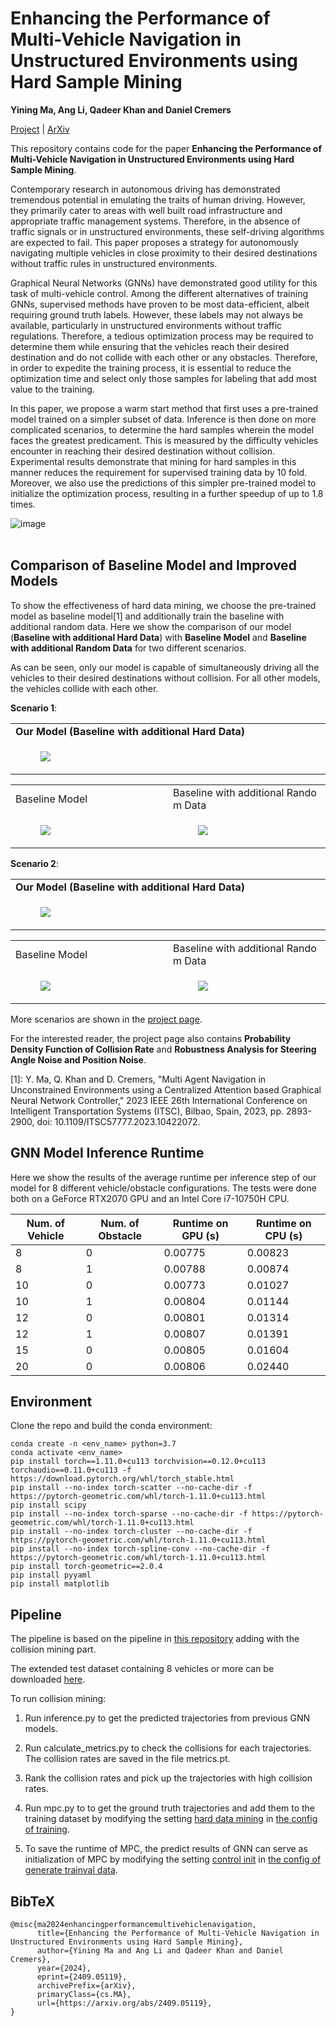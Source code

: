# Enhancing the Performance of Multi-Vehicle Navigation in Unstructured Environments using Hard Sample Mining

**Yining Ma, Ang Li, Qadeer Khan and Daniel Cremers**

[Project](https://yininghase.github.io/multiagent-collision-mining/) | [ArXiv](http://arxiv.org/abs/2409.05119)

This repository contains code for the paper **Enhancing the Performance of Multi-Vehicle Navigation in Unstructured Environments using Hard Sample Mining**. 

Contemporary research in autonomous driving has demonstrated tremendous potential in emulating the traits of human driving. However, they primarily cater to areas with well built road infrastructure and appropriate traffic management systems. Therefore, in the absence of traffic signals or in unstructured environments, these self-driving algorithms are expected to fail. This paper proposes a strategy for autonomously navigating multiple vehicles in close proximity to their desired destinations without traffic rules in unstructured environments. 

Graphical Neural Networks (GNNs) have demonstrated good utility for this task of multi-vehicle control. Among the different alternatives of training GNNs, supervised methods have proven to be most data-efficient, albeit requiring ground truth labels. However, these labels may not always be available, particularly in unstructured environments without traffic regulations. Therefore, a tedious optimization process may be required to determine them while ensuring that the vehicles reach their desired destination and do not collide with each other or any obstacles. Therefore, in order to expedite the training process, it is essential to reduce the optimization time and select only those samples for labeling that add most value to the training.  

In this paper, we propose a warm start method that first uses a pre-trained model trained on a simpler subset of data. Inference is then done on more complicated scenarios, to determine the hard samples wherein the model faces the greatest predicament. This is measured by the difficulty vehicles encounter in reaching their desired destination without collision. Experimental results demonstrate that mining for hard samples in this manner reduces the requirement for supervised training data by 10 fold. Moreover, we also use the predictions of this simpler pre-trained model to initialize the optimization process, resulting in a further speedup of up to 1.8 times.
<br />

![image](./images/overview.png)
<br />
<br />

## Comparison of Baseline Model and Improved Models

To show the effectiveness of hard data mining, we choose the pre-trained model as baseline model[1] and additionally train the baseline with additional random data. Here we show the comparison of our model (**Baseline with additional Hard Data**) with **Baseline Model** and **Baseline with additional Random Data**  for two different scenarios.

As can be seen, only our model is capable of simultaneously driving all the vehicles to their desired destinations without collision. For all other models, the vehicles collide with each other. 

 
**Scenario 1**:

<table style="table-layout: fixed; word-break: break-all; word-wrap: break-word;" width="100%">
  <tr>
    <td width="50%">
        <text>
          <strong>Our Model (Baseline with additional Hard Data)</strong>      
        </text>
    </td>
  </tr>
  <tr>
    <td width="50%">
        <figure>
            <img src="./images/improved_model_with_hard_data_1.gif">
        </figure>
    </td>
  </tr>
</table>
<table style="table-layout: fixed; word-break: break-all; word-wrap: break-word;" width="100%">
  <tr>
    <td width="50%">
        <text>
        Baseline Model         
        </text> 
    </td>
    <td width="50%">
        <text>
        Baseline with additional Random Data
        </text>
    </td>
  </tr>
  <tr>
    <td width="50%">
        <figure>
            <img src="./images/baseline_model_1.gif">
        </figure>
    </td>
    <td width="50%">
        <figure>
            <img src="./images/improved_model_with_random_data_1.gif">
        </figure>
    </td>
  </tr>
</table>


**Scenario 2**:

<table style="table-layout: fixed; word-break: break-all; word-wrap: break-word;" width="100%">
  <tr>
    <td width="50%">
        <text>
          <strong>Our Model (Baseline with additional Hard Data)</strong>      
        </text>
    </td>
  </tr>
  <tr>
    <td width="50%">
        <figure>
            <img src="./images/improved_model_with_hard_data_2.gif">
        </figure>
    </td>
  </tr>
</table>
<table style="table-layout: fixed; word-break: break-all; word-wrap: break-word;" width="100%">
  <tr>
    <td width="50%">
        <text>
        Baseline Model         
        </text> 
    </td>
    <td width="50%">
        <text>
        Baseline with additional Random Data
        </text>
    </td>
  </tr>
  <tr>
    <td width="50%">
        <figure>
            <img src="./images/baseline_model_2.gif">
        </figure>
    </td>
    <td width="50%">
        <figure>
            <img src="./images/improved_model_with_random_data_2.gif">
        </figure>
    </td>
  </tr>
</table>

More scenarios are shown in the [project page](https://yininghase.github.io/multiagent-collision-mining/).

For the interested reader, the project page also contains **Probability Density Function of Collision Rate** and **Robustness Analysis for Steering Angle Noise and Position Noise**.

[1]: Y. Ma, Q. Khan and D. Cremers, "Multi Agent Navigation in Unconstrained Environments using a Centralized Attention based Graphical Neural Network Controller," 2023 IEEE 26th International Conference on Intelligent Transportation Systems (ITSC), Bilbao, Spain, 2023, pp. 2893-2900, doi: 10.1109/ITSC57777.2023.10422072.


## GNN Model Inference Runtime

Here we show the results of the average runtime per inference step of our model for 8 different vehicle/obstacle configurations. The tests were done both on a GeForce RTX2070 GPU and an Intel Core i7-10750H CPU.

| Num. of Vehicle | Num. of Obstacle | Runtime on GPU (s) | Runtime on CPU (s) |
| --------------- | ---------------- | ------------------ | ------------------ |
| 8               | 0                | 0.00775            | 0.00823            |
| 8               | 1                | 0.00788            | 0.00874            |
| 10              | 0                | 0.00773            | 0.01027            |
| 10              | 1                | 0.00804            | 0.01144            |
| 12              | 0                | 0.00801            | 0.01314            |
| 12              | 1                | 0.00807            | 0.01391            |
| 15              | 0                | 0.00805            | 0.01604            |
| 20              | 0                | 0.00806            | 0.02440            |


## Environment

Clone the repo and build the conda environment:
```
conda create -n <env_name> python=3.7 
conda activate <env_name>
pip install torch==1.11.0+cu113 torchvision==0.12.0+cu113 torchaudio==0.11.0+cu113 -f https://download.pytorch.org/whl/torch_stable.html
pip install --no-index torch-scatter --no-cache-dir -f https://pytorch-geometric.com/whl/torch-1.11.0+cu113.html
pip install scipy
pip install --no-index torch-sparse --no-cache-dir -f https://pytorch-geometric.com/whl/torch-1.11.0+cu113.html
pip install --no-index torch-cluster --no-cache-dir -f https://pytorch-geometric.com/whl/torch-1.11.0+cu113.html
pip install --no-index torch-spline-conv --no-cache-dir -f https://pytorch-geometric.com/whl/torch-1.11.0+cu113.html
pip install torch-geometric==2.0.4
pip install pyyaml
pip install matplotlib
```


## Pipeline

The pipeline is based on the pipeline in [this repository](https://github.com/yininghase/multi-agent-control) adding with the collision mining part.

The extended test dataset containing 8 vehicles or more can be downloaded [here](https://cvg.cit.tum.de/webshare/g/papers/khamuham/multiagent-data/test_dataset_extension_8-20_vehicles.zip).

To run collision mining:

1. Run inference.py to get the predicted trajectories from previous GNN models.

2. Run calculate_metrics.py to check the collisions for each trajectories. The collision rates are saved in the file metrics.pt. 

3. Rank the collision rates and pick up the trajectories with high collision rates.

4. Run mpc.py to to get the ground truth trajectories and add them to the training dataset by modifying the setting [hard data mining](./configs/train.yaml/#L31) in [the config of training](./configs/train.yaml).

5. To save the runtime of MPC, the predict results of GNN can serve as initialization of MPC by modifying the setting [control init](./configs/configs/generate_trainval_data.yaml/#L31) in [the config of generate trainval data](./configs/configs/generate_trainval_data.yaml).


## BibTeX
```
@misc{ma2024enhancingperformancemultivehiclenavigation,
      title={Enhancing the Performance of Multi-Vehicle Navigation in Unstructured Environments using Hard Sample Mining}, 
      author={Yining Ma and Ang Li and Qadeer Khan and Daniel Cremers},
      year={2024},
      eprint={2409.05119},
      archivePrefix={arXiv},
      primaryClass={cs.MA},
      url={https://arxiv.org/abs/2409.05119}, 
}
```